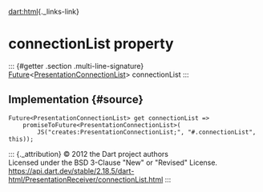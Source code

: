 [dart:html](../../dart-html/dart-html-library){._links-link}

connectionList property
=======================

::: {#getter .section .multi-line-signature}
[Future](../../dart-async/future-class)\<[PresentationConnectionList](../presentationconnectionlist-class)\>
connectionList
:::

Implementation {#source}
--------------

``` {.language-dart data-language="dart"}
Future<PresentationConnectionList> get connectionList =>
    promiseToFuture<PresentationConnectionList>(
        JS("creates:PresentationConnectionList;", "#.connectionList", this));
```

::: {._attribution}
© 2012 the Dart project authors\
Licensed under the BSD 3-Clause \"New\" or \"Revised\" License.\
<https://api.dart.dev/stable/2.18.5/dart-html/PresentationReceiver/connectionList.html>
:::
